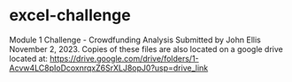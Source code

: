 # excel-challenge
Module 1 Challenge - Crowdfunding Analysis
Submitted by John Ellis November 2, 2023.
Copies of these files are also located on a google drive located at: https://drive.google.com/drive/folders/1-Acvw4LC8pIoDcoxnrqxZ6SrXLJ8opJ0?usp=drive_link
